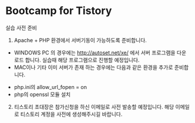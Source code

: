 Bootcamp for Tistory
=======

실습 사전 준비

1. Apache + PHP 환경에서 서버기동이 가능하도록 준비합니다.
 - WINDOWS PC 의 경우에는 http://autoset.net/xe/ 에서 서버 프로그램을 다운로드 합니다. 
   실습때 해당 프로그램으로 진행할 예정입니다.
 - MAC이나 기타 이미 서버가 존재 하는 경우에는 다음과 같은 환경을 추가로 준비합니다.
  + php.ini의 allow_url_fopen = on
  + php의 openssl 모듈 설치
  
2. 티스토리 초대장은 참가신청을 하신 이메일로 사전 발송할 예정입니다. 
   해당 이메일로 티스토리 계정을 사전에 생성해주시길 바랍니다.
   

